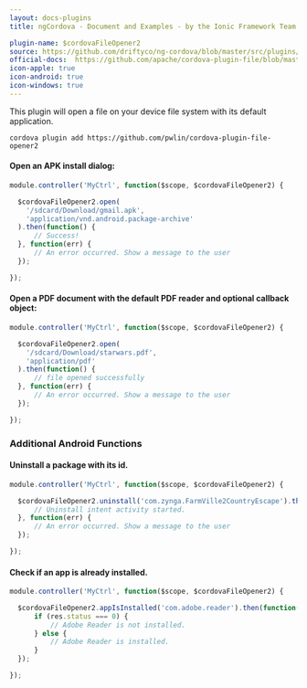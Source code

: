 ```yaml
---
layout: docs-plugins
title: ngCordova - Document and Examples - by the Ionic Framework Team

plugin-name: $cordovaFileOpener2
source: https://github.com/driftyco/ng-cordova/blob/master/src/plugins/fileOpener2.js
official-docs:  https://github.com/apache/cordova-plugin-file/blob/master/doc/index.md
icon-apple: true
icon-android: true
icon-windows: true
---
```


This plugin will open a file on your device file system with its default application.

```
cordova plugin add https://github.com/pwlin/cordova-plugin-file-opener2

```

#### Open an APK install dialog:
```javascript
module.controller('MyCtrl', function($scope, $cordovaFileOpener2) {

  $cordovaFileOpener2.open(
    '/sdcard/Download/gmail.apk', 
    'application/vnd.android.package-archive'
  ).then(function() {
      // Success!
  }, function(err) {
      // An error occurred. Show a message to the user
  });

});
```

#### Open a PDF document with the default PDF reader and optional callback object:
```javascript
module.controller('MyCtrl', function($scope, $cordovaFileOpener2) {

  $cordovaFileOpener2.open(
    '/sdcard/Download/starwars.pdf',
    'application/pdf'
  ).then(function() {
      // file opened successfully
  }, function(err) {
      // An error occurred. Show a message to the user
  });

});
```

### Additional Android Functions
#### Uninstall a package with its id.
```javascript
module.controller('MyCtrl', function($scope, $cordovaFileOpener2) {

  $cordovaFileOpener2.uninstall('com.zynga.FarmVille2CountryEscape').then(function() {
      // Uninstall intent activity started.
  }, function(err) {
      // An error occurred. Show a message to the user
  });

});
```

#### Check if an app is already installed.
```javascript
module.controller('MyCtrl', function($scope, $cordovaFileOpener2) {

  $cordovaFileOpener2.appIsInstalled('com.adobe.reader').then(function(res) {
      if (res.status === 0) {
          // Adobe Reader is not installed.
      } else {
          // Adobe Reader is installed.
      }
  });

});
```

